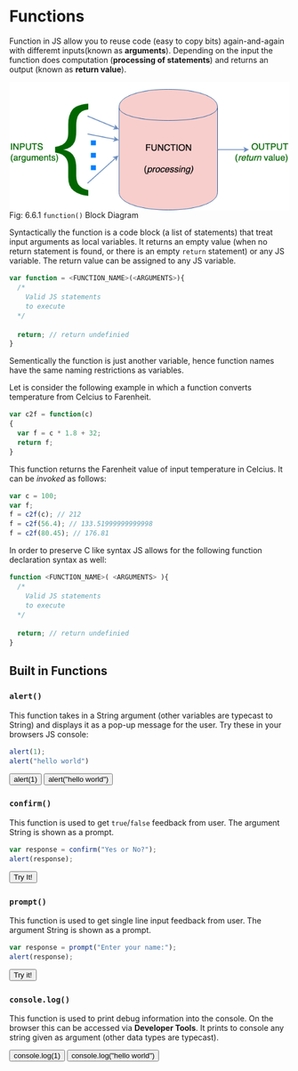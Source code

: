 # Functions

Function in JS allow you to reuse code (easy to copy bits)
again-and-again with differemt inputs(known as **arguments**).
Depending on the input the function does computation (**processing of
statements**) and returns an output (known as **return value**).

 <img style="display:block;margin:auto" src='../../imgs/functionBD.png'>    
 <figcaption> Fig: 6.6.1 <code>function()</code> Block Diagram</figcaption>               

Syntactically the function is a code block (a list of statements) that
treat input arguments as local variables. It returns an empty
value (when no return statement is found, or there is an empty `return`
statement) or any JS variable. The return value can be assigned to any JS
variable.

```js
var function = <FUNCTION_NAME>(<ARGUMENTS>){
  /*
    Valid JS statements
    to execute
  */

  return; // return undefinied
}
```

Sementically the function is just another variable, hence function names
have the same naming restrictions as variables.

Let is consider the following example in which a function converts
temperature from Celcius to Farenheit.

```js
var c2f = function(c)
{
  var f = c * 1.8 + 32;
  return f;
}
```

This function returns the Farenheit value of input temperature in
Celcius. It can be *invoked* as follows:

```js
var c = 100;
var f;
f = c2f(c); // 212
f = c2f(56.4); // 133.51999999999998
f = c2f(80.45); // 176.81
```

In order to preserve C like syntax JS allows for the following function
declaration syntax as well:

```js
function <FUNCTION_NAME>( <ARGUMENTS> ){
  /*
    Valid JS statements
    to execute
  */

  return; // return undefinied
}

```


## Built in Functions

### `alert()`
This function takes in a String argument (other variables are typecast
to String) and displays it as a pop-up message
for the user. Try these in your browsers JS console:

```js
alert(1);
alert("hello world")
```
<button onclick='alert(1)'>alert(1)</button>
<button onclick='alert("hello world")'>alert("hello world")</button>

### `confirm()`

This function is used to get `true`/`false` feedback from user. The argument
String is shown as a prompt.

```js
var response = confirm("Yes or No?");
alert(response);
```
<button onclick='alert(confirm("Yes or No?"))'> Try It!</button>

### `prompt()`

This function is used to get single line input feedback from user. The argument
String is shown as a prompt.

```js
var response = prompt("Enter your name:");
alert(response);
```
<button onclick='alert(prompt("Enter your name:"))'> Try it!</button>

### `console.log()`

This function is used to print debug information into the console. On
the browser this can be accessed via **Developer Tools**. It prints to
console any string given as argument (other data types are typecast).

<button onclick='console.log(1)'>console.log(1)</button>
<button onclick='console.log("hello world")'>console.log("hello world")</button>
